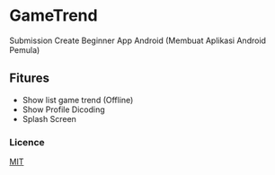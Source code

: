 # GameTrend
Submission Create Beginner App Android (Membuat Aplikasi Android Pemula)

## Fitures
- Show list game trend (Offline)
- Show Profile Dicoding
- Splash Screen

### Licence
[MIT](https://github.com/fikrim2204/MovieCatalogue/blob/master/LICENSE "Licence")
